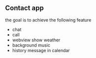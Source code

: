 ## Contact app

the goal is to achieve the following feature

- chat
- call
- webview show weather
- background music
- history message in calendar
